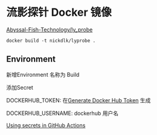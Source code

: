 # 流影探针 Docker 镜像

[Abyssal-Fish-Technology/ly_probe](https://github.com/Abyssal-Fish-Technology/ly_probe)

```shell
docker build -t nickdlk/lyprobe .
```

## Environment

新增Environment 名称为 Build

添加Secret 

DOCKERHUB_TOKEN: 在[Generate Docker Hub Token](https://app.docker.com/settings/personal-access-tokens) 生成

DOCKERHUB_USERNAME: dockerhub 用户名


[Using secrets in GitHub Actions](https://docs.github.com/en/actions/security-for-github-actions/security-guides/using-secrets-in-github-actions)


